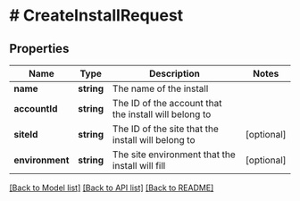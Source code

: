 # # CreateInstallRequest

## Properties

Name | Type | Description | Notes
------------ | ------------- | ------------- | -------------
**name** | **string** | The name of the install |
**accountId** | **string** | The ID of the account that the install will belong to |
**siteId** | **string** | The ID of the site that the install will belong to | [optional]
**environment** | **string** | The site environment that the install will fill | [optional]

[[Back to Model list]](../../README.md#models) [[Back to API list]](../../README.md#endpoints) [[Back to README]](../../README.md)
